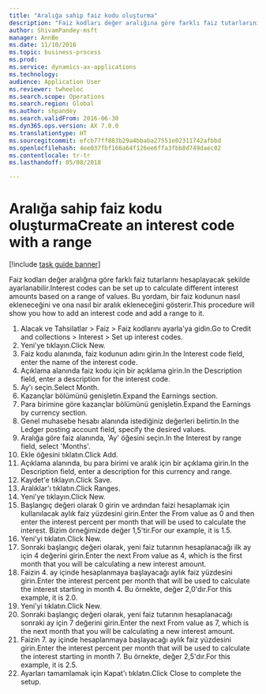```yaml
--- 
title: "Aralığa sahip faiz kodu oluşturma"
description: "Faiz kodları değer aralığına göre farklı faiz tutarlarını hesaplayacak şekilde ayarlanabilir."
author: ShivamPandey-msft
manager: AnnBe
ms.date: 11/10/2016
ms.topic: business-process
ms.prod: 
ms.service: dynamics-ax-applications
ms.technology: 
audience: Application User
ms.reviewer: twheeloc
ms.search.scope: Operations
ms.search.region: Global
ms.author: shpandey
ms.search.validFrom: 2016-06-30
ms.dyn365.ops.version: AX 7.0.0
ms.translationtype: HT
ms.sourcegitcommit: efcb77ff883b29a4bbaba27551e02311742afbbd
ms.openlocfilehash: 4ee037fbf166a64f126ee6ffa3fbb8d749daec02
ms.contentlocale: tr-tr
ms.lasthandoff: 05/08/2018

---
```

# <a name="create-an-interest-code-with-a-range"></a><span data-ttu-id="9b818-103">Aralığa sahip faiz kodu oluşturma</span><span class="sxs-lookup"><span data-stu-id="9b818-103">Create an interest code with a range</span></span>

[!include [task guide banner](../../includes/task-guide-banner.md)]

<span data-ttu-id="9b818-104">Faiz kodları değer aralığına göre farklı faiz tutarlarını hesaplayacak şekilde ayarlanabilir.</span><span class="sxs-lookup"><span data-stu-id="9b818-104">Interest codes can be set up to calculate different interest amounts based on a range of values.</span></span> <span data-ttu-id="9b818-105">Bu yordam, bir faiz kodunun nasıl ekleneceğini ve ona nasıl bir aralık ekleneceğini gösterir.</span><span class="sxs-lookup"><span data-stu-id="9b818-105">This procedure will show you how to add an interest code and add a range to it.</span></span>

1. <span data-ttu-id="9b818-106">Alacak ve Tahsilatlar > Faiz > Faiz kodlarını ayarla'ya gidin.</span><span class="sxs-lookup"><span data-stu-id="9b818-106">Go to Credit and collections > Interest > Set up interest codes.</span></span>
2. <span data-ttu-id="9b818-107">Yeni'ye tıklayın.</span><span class="sxs-lookup"><span data-stu-id="9b818-107">Click New.</span></span>
3. <span data-ttu-id="9b818-108">Faiz kodu alanında, faiz kodunun adını girin.</span><span class="sxs-lookup"><span data-stu-id="9b818-108">In the Interest code field, enter the name of the interest code.</span></span>
4. <span data-ttu-id="9b818-109">Açıklama alanında faiz kodu için bir açıklama girin.</span><span class="sxs-lookup"><span data-stu-id="9b818-109">In the Description field, enter a description for the interest code.</span></span>
5. <span data-ttu-id="9b818-110">Ay'ı seçin.</span><span class="sxs-lookup"><span data-stu-id="9b818-110">Select Month.</span></span>
6. <span data-ttu-id="9b818-111">Kazançlar bölümünü genişletin.</span><span class="sxs-lookup"><span data-stu-id="9b818-111">Expand the Earnings section.</span></span>
7. <span data-ttu-id="9b818-112">Para birimine göre kazançlar bölümünü genişletin.</span><span class="sxs-lookup"><span data-stu-id="9b818-112">Expand the Earnings by currency section.</span></span>
8. <span data-ttu-id="9b818-113">Genel muhasebe hesabı alanında istediğiniz değerleri belirtin.</span><span class="sxs-lookup"><span data-stu-id="9b818-113">In the Ledger posting account field, specify the desired values.</span></span>
9. <span data-ttu-id="9b818-114">Aralığa göre faiz alanında, 'Ay' öğesini seçin.</span><span class="sxs-lookup"><span data-stu-id="9b818-114">In the Interest by range field, select 'Months'.</span></span>
10. <span data-ttu-id="9b818-115">Ekle öğesini tıklatın.</span><span class="sxs-lookup"><span data-stu-id="9b818-115">Click Add.</span></span>
11. <span data-ttu-id="9b818-116">Açıklama alanında, bu para birimi ve aralık için bir açıklama girin.</span><span class="sxs-lookup"><span data-stu-id="9b818-116">In the Description field, enter a description for this currency and range.</span></span>
12. <span data-ttu-id="9b818-117">Kaydet'e tıklayın.</span><span class="sxs-lookup"><span data-stu-id="9b818-117">Click Save.</span></span>
13. <span data-ttu-id="9b818-118">Aralıklar'ı tıklatın.</span><span class="sxs-lookup"><span data-stu-id="9b818-118">Click Ranges.</span></span>
14. <span data-ttu-id="9b818-119">Yeni'ye tıklayın.</span><span class="sxs-lookup"><span data-stu-id="9b818-119">Click New.</span></span>
15. <span data-ttu-id="9b818-120">Başlangıç değeri olarak 0 girin ve ardından faizi hesaplamak için kullanılacak aylık faiz yüzdesini girin.</span><span class="sxs-lookup"><span data-stu-id="9b818-120">Enter the From value as 0 and then enter the interest percent per month that will be used to calculate the interest.</span></span> <span data-ttu-id="9b818-121">Bizim örneğimizde değer 1,5'tir.</span><span class="sxs-lookup"><span data-stu-id="9b818-121">For our example, it is 1.5.</span></span>
16. <span data-ttu-id="9b818-122">Yeni'yi tıklatın.</span><span class="sxs-lookup"><span data-stu-id="9b818-122">Click New.</span></span>
17. <span data-ttu-id="9b818-123">Sonraki başlangıç değeri olarak, yeni faiz tutarının hesaplanacağı ilk ay için 4 değerini girin.</span><span class="sxs-lookup"><span data-stu-id="9b818-123">Enter the next From value as 4, which is the first month that you will be calculating a new interest amount.</span></span>
18. <span data-ttu-id="9b818-124">Faizin 4. ay içinde hesaplanmaya başlayacağı aylık faiz yüzdesini girin.</span><span class="sxs-lookup"><span data-stu-id="9b818-124">Enter the interest percent per month that will be used to calculate the interest starting in month 4.</span></span> <span data-ttu-id="9b818-125">Bu örnekte, değer 2,0'dır.</span><span class="sxs-lookup"><span data-stu-id="9b818-125">For this example, it is 2.0.</span></span>
19. <span data-ttu-id="9b818-126">Yeni'yi tıklatın.</span><span class="sxs-lookup"><span data-stu-id="9b818-126">Click New.</span></span>
20. <span data-ttu-id="9b818-127">Sonraki başlangıç değeri olarak, yeni faiz tutarının hesaplanacağı sonraki ay için 7 değerini girin.</span><span class="sxs-lookup"><span data-stu-id="9b818-127">Enter the next From value as 7, which is the next month that you will be calculating a new interest amount.</span></span>
21. <span data-ttu-id="9b818-128">Faizin 7. ay içinde hesaplanmaya başlayacağı aylık faiz yüzdesini girin.</span><span class="sxs-lookup"><span data-stu-id="9b818-128">Enter the interest percent per month that will be used to calculate the interest starting in month 7.</span></span> <span data-ttu-id="9b818-129">Bu örnekte, değer 2,5'dır.</span><span class="sxs-lookup"><span data-stu-id="9b818-129">For this example, it is 2.5.</span></span>
22. <span data-ttu-id="9b818-130">Ayarları tamamlamak için Kapat'ı tıklatın.</span><span class="sxs-lookup"><span data-stu-id="9b818-130">Click Close to complete the setup.</span></span>


